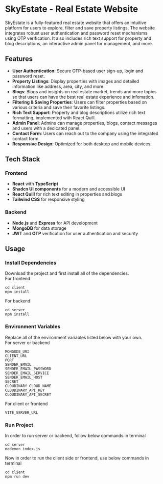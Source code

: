 # SkyEstate - Real Estate Website

SkyEstate is a fully-featured real estate website that offers an intuitive platform for users to explore, filter and save property listings. The website integrates robust user authentication and password reset mechanisms using OTP verification. It also includes rich text support for property and blog descriptions, an interactive admin panel for management, and more.

## Features

- **User Authentication**: Secure OTP-based user sign-up, login and password reset.
- **Property Listings**: Display properties with images and detailed information like address, area, city, and more.
- **Blogs**: Blogs and insights on real estate market, trends and more topics so that users can have the best real estate experience and infomation.
- **Filtering & Saving Properties**: Users can filter properties based on various criteria and save their favorite listings.
- **Rich Text Support**: Property and blog descriptions utilize rich text formatting, implemented with React Quill.
- **Admin Panel**: Admins can manage properties, blogs, contact messages and users with a dedicated panel.
- **Contact Form**: Users can reach out to the company using the integrated contact form.
- **Responsive Design**: Optimized for both desktop and mobile devices.

## Tech Stack

### Frontend

- **React** with **TypeScript**
- **Shadcn UI components** for a modern and accessible UI
- **React Quill** for rich text editing in properties and blogs
- **Tailwind CSS** for responsive styling

### Backend

- **Node.js** and **Express** for API development
- **MongoDB** for data storage
- **JWT** and **OTP** verification for user authentication and security

## Usage

### Install Dependencies

Download the project and first install all of the dependencies.
<br>For frontend

```
cd client
npm install
```

For backend

```
cd server
npm install
```

### Environment Variables

Replace all of the environment variables listed below with your own.
<br>For server or backend

```
MONGODB_URI
CLIENT_URL
PORT
SENDER_EMAIL
SENDER_EMAIL_PASSWORD
SENDER_EMAIL_SERVICE
SENDER_EMAIL_HOST
SECRET
CLOUDINARY_CLOUD_NAME
CLOUDINARY_API_KEY
CLOUDINARY_API_SECRET
```

For client or frontend

```
VITE_SERVER_URL
```

### Run Project

In order to run server or backend, follow below commands in terminal

```
cd server
nodemon index.js
```

Now in order to run the client side or frontend, use below commands in terminal

```
cd client
npm run dev
```
